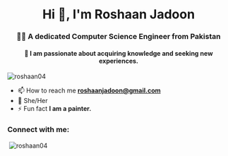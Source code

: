 
<h1 align="center">Hi 👋, I'm Roshaan Jadoon</h1>
<h3 align="center">👩‍🎓 A dedicated Computer Science Engineer from Pakistan</h3>
<h4 align="center">🌱 I am passionate about acquiring knowledge and seeking new experiences.</h4>










<p align="left"> <img src="https://komarev.com/ghpvc/?username=roshaan04&label=Profile%20views&color=0e75b6&style=flat" alt="roshaan04" /> </p>

- 📫 How to reach me **roshaanjadoon@gmail.com**
- 🌷 She/Her
- ⚡ Fun fact **I am a painter.**

<h3 align="left">Connect with me:</h3>
<p align="left">
</p>

<p>&nbsp;<img align="center" src="https://github-readme-stats.vercel.app/api?username=roshaan04&show_icons=true&locale=en" alt="roshaan04" /></
